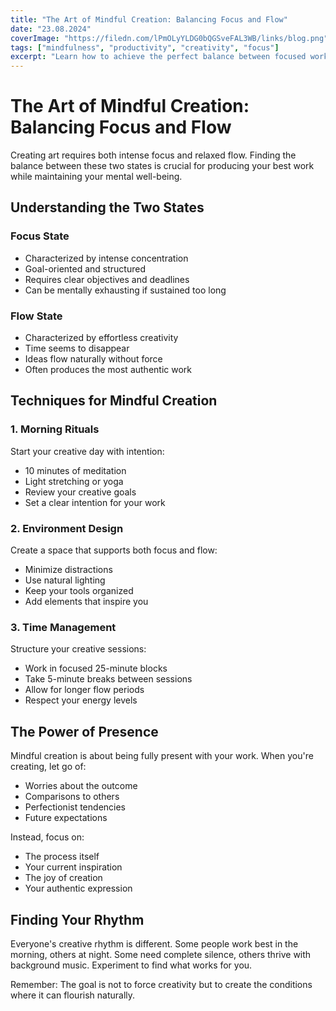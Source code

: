 ```yaml
---
title: "The Art of Mindful Creation: Balancing Focus and Flow"
date: "23.08.2024"
coverImage: "https://filedn.com/lPmOLyYLDG0bQGSveFAL3WB/links/blog.png"
tags: ["mindfulness", "productivity", "creativity", "focus"]
excerpt: "Learn how to achieve the perfect balance between focused work and creative flow. Discover techniques for maintaining mindfulness while creating meaningful art."
---
```


# The Art of Mindful Creation: Balancing Focus and Flow

Creating art requires both intense focus and relaxed flow. Finding the balance between these two states is crucial for producing your best work while maintaining your mental well-being.

## Understanding the Two States

### Focus State

- Characterized by intense concentration
- Goal-oriented and structured
- Requires clear objectives and deadlines
- Can be mentally exhausting if sustained too long

### Flow State

- Characterized by effortless creativity
- Time seems to disappear
- Ideas flow naturally without force
- Often produces the most authentic work

## Techniques for Mindful Creation

### 1. Morning Rituals

Start your creative day with intention:

- 10 minutes of meditation
- Light stretching or yoga
- Review your creative goals
- Set a clear intention for your work

### 2. Environment Design

Create a space that supports both focus and flow:

- Minimize distractions
- Use natural lighting
- Keep your tools organized
- Add elements that inspire you

### 3. Time Management

Structure your creative sessions:

- Work in focused 25-minute blocks
- Take 5-minute breaks between sessions
- Allow for longer flow periods
- Respect your energy levels

## The Power of Presence

Mindful creation is about being fully present with your work. When you're creating, let go of:

- Worries about the outcome
- Comparisons to others
- Perfectionist tendencies
- Future expectations

Instead, focus on:

- The process itself
- Your current inspiration
- The joy of creation
- Your authentic expression

## Finding Your Rhythm

Everyone's creative rhythm is different. Some people work best in the morning, others at night. Some need complete silence, others thrive with background music. Experiment to find what works for you.

Remember: The goal is not to force creativity but to create the conditions where it can flourish naturally.

